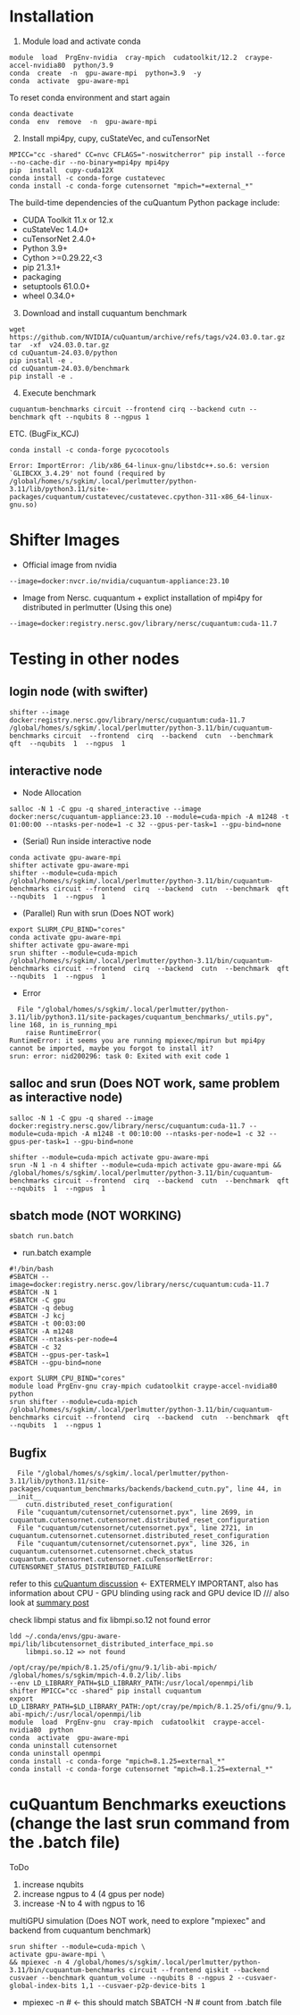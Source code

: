 
# Installation

1. Module load and activate conda
```
module  load  PrgEnv-nvidia  cray-mpich  cudatoolkit/12.2  craype-accel-nvidia80  python/3.9
conda  create  -n  gpu-aware-mpi  python=3.9  -y
conda  activate  gpu-aware-mpi
```
To reset conda environment and start again
```
conda deactivate
conda  env  remove  -n  gpu-aware-mpi
```
2. Install mpi4py, cupy, cuStateVec, and cuTensorNet
```
MPICC="cc -shared" CC=nvc CFLAGS="-noswitcherror" pip install --force --no-cache-dir --no-binary=mpi4py mpi4py
pip  install  cupy-cuda12X
conda install -c conda-forge custatevec
conda install -c conda-forge cutensornet "mpich=*=external_*"
```

The build-time dependencies of the cuQuantum Python package include:

- CUDA Toolkit 11.x or 12.x
- cuStateVec 1.4.0+
- cuTensorNet 2.4.0+
- Python 3.9+
- Cython >=0.29.22,<3
- pip 21.3.1+
- packaging
- setuptools 61.0.0+
- wheel 0.34.0+

3. Download and install cuquantum benchmark
```
wget  https://github.com/NVIDIA/cuQuantum/archive/refs/tags/v24.03.0.tar.gz
tar  -xf  v24.03.0.tar.gz
cd cuQuantum-24.03.0/python
pip install -e .
cd cuQuantum-24.03.0/benchmark
pip install -e .
```
4. Execute benchmark 
```
cuquantum-benchmarks circuit --frontend cirq --backend cutn --benchmark qft --nqubits 8 --ngpus 1
```

ETC. (BugFix_KCJ)
```
conda install -c conda-forge pycocotools

Error: ImportError: /lib/x86_64-linux-gnu/libstdc++.so.6: version `GLIBCXX_3.4.29' not found (required by /global/homes/s/sgkim/.local/perlmutter/python-3.11/lib/python3.11/site-packages/cuquantum/custatevec/custatevec.cpython-311-x86_64-linux-gnu.so)

```


# Shifter Images
* Official image from nvidia
```
--image=docker:nvcr.io/nvidia/cuquantum-appliance:23.10
```
* Image from Nersc. cuquantum + explict installation of mpi4py for distributed in perlmutter (Using this one)
```
--image=docker:registry.nersc.gov/library/nersc/cuquantum:cuda-11.7
```


# Testing in other nodes
## login node (with swifter)
```
shifter --image docker:registry.nersc.gov/library/nersc/cuquantum:cuda-11.7 /global/homes/s/sgkim/.local/perlmutter/python-3.11/bin/cuquantum-benchmarks circuit  --frontend  cirq  --backend  cutn  --benchmark  qft  --nqubits  1  --ngpus  1
```
## interactive node
* Node Allocation
```
salloc -N 1 -C gpu -q shared_interactive --image docker:nersc/cuquantum-appliance:23.10 --module=cuda-mpich -A m1248 -t 01:00:00 --ntasks-per-node=1 -c 32 --gpus-per-task=1 --gpu-bind=none
```
* (Serial) Run inside interactive node 
```
conda activate gpu-aware-mpi
shifter activate gpu-aware-mpi
shifter --module=cuda-mpich /global/homes/s/sgkim/.local/perlmutter/python-3.11/bin/cuquantum-benchmarks circuit --frontend  cirq  --backend  cutn  --benchmark  qft  --nqubits  1  --ngpus  1
```
* (Parallel) Run with srun (Does NOT work)
```
export SLURM_CPU_BIND="cores"
conda activate gpu-aware-mpi
shifter activate gpu-aware-mpi
srun shifter --module=cuda-mpich /global/homes/s/sgkim/.local/perlmutter/python-3.11/bin/cuquantum-benchmarks circuit --frontend  cirq  --backend  cutn  --benchmark  qft  --nqubits  1  --ngpus  1
```
* Error
```
  File "/global/homes/s/sgkim/.local/perlmutter/python-3.11/lib/python3.11/site-packages/cuquantum_benchmarks/_utils.py", line 168, in is_running_mpi
    raise RuntimeError(
RuntimeError: it seems you are running mpiexec/mpirun but mpi4py cannot be imported, maybe you forgot to install it?
srun: error: nid200296: task 0: Exited with exit code 1
```

## salloc and srun (Does NOT work, same problem as interactive node)
```
salloc -N 1 -C gpu -q shared --image docker:registry.nersc.gov/library/nersc/cuquantum:cuda-11.7 --module=cuda-mpich -A m1248 -t 00:10:00 --ntasks-per-node=1 -c 32 --gpus-per-task=1 --gpu-bind=none
```
```
shifter --module=cuda-mpich activate gpu-aware-mpi
srun -N 1 -n 4 shifter --module=cuda-mpich activate gpu-aware-mpi && /global/homes/s/sgkim/.local/perlmutter/python-3.11/bin/cuquantum-benchmarks circuit --frontend  cirq  --backend  cutn  --benchmark  qft  --nqubits  1  --ngpus  1
```

## sbatch mode (NOT WORKING)
```
sbatch run.batch
```
* run.batch example
```
#!/bin/bash
#SBATCH --image=docker:registry.nersc.gov/library/nersc/cuquantum:cuda-11.7
#SBATCH -N 1
#SBATCH -C gpu
#SBATCH -q debug
#SBATCH -J kcj
#SBATCH -t 00:03:00
#SBATCH -A m1248
#SBATCH --ntasks-per-node=4
#SBATCH -c 32
#SBATCH --gpus-per-task=1
#SBATCH --gpu-bind=none

export SLURM_CPU_BIND="cores"
module load PrgEnv-gnu cray-mpich cudatoolkit craype-accel-nvidia80 python
srun shifter --module=cuda-mpich /global/homes/s/sgkim/.local/perlmutter/python-3.11/bin/cuquantum-benchmarks circuit --frontend  cirq  --backend  cutn  --benchmark  qft  --nqubits  1  --ngpus 1
```

## Bugfix
```
  File "/global/homes/s/sgkim/.local/perlmutter/python-3.11/lib/python3.11/site-packages/cuquantum_benchmarks/backends/backend_cutn.py", line 44, in __init__
    cutn.distributed_reset_configuration(
  File "cuquantum/cutensornet/cutensornet.pyx", line 2699, in cuquantum.cutensornet.cutensornet.distributed_reset_configuration
  File "cuquantum/cutensornet/cutensornet.pyx", line 2721, in cuquantum.cutensornet.cutensornet.distributed_reset_configuration
  File "cuquantum/cutensornet/cutensornet.pyx", line 326, in cuquantum.cutensornet.cutensornet.check_status
cuquantum.cutensornet.cutensornet.cuTensorNetError: CUTENSORNET_STATUS_DISTRIBUTED_FAILURE
```

refer to this [cuQuantum discussion](https://github.com/NVIDIA/cuQuantum/discussions/30) <- EXTERMELY IMPORTANT, also has information about CPU - GPU blinding using rack and GPU device ID /// also look at [summary post](https://github.com/NVIDIA/cuQuantum/issues/31)

check libmpi status and fix libmpi.so.12 not found error
```
ldd ~/.conda/envs/gpu-aware-mpi/lib/libcutensornet_distributed_interface_mpi.so
    libmpi.so.12 => not found 
```

```
/opt/cray/pe/mpich/8.1.25/ofi/gnu/9.1/lib-abi-mpich/
/global/homes/s/sgkim/mpich-4.0.2/lib/.libs
--env LD_LIBRARY_PATH=$LD_LIBRARY_PATH:/usr/local/openmpi/lib
shifter MPICC="cc -shared" pip install cuquantum
export LD_LIBRARY_PATH=$LD_LIBRARY_PATH:/opt/cray/pe/mpich/8.1.25/ofi/gnu/9.1/lib-abi-mpich/:/usr/local/openmpi/lib
module  load  PrgEnv-gnu  cray-mpich  cudatoolkit  craype-accel-nvidia80  python
conda  activate  gpu-aware-mpi
conda uninstall cutensornet
conda uninstall openmpi
conda install -c conda-forge "mpich=8.1.25=external_*"
conda install -c conda-forge cutensornet "mpich=8.1.25=external_*"
```

# cuQuantum Benchmarks exeuctions (change the last srun command from the .batch file)
ToDo
1. increase nqubits
2. increase ngpus to 4 (4 gpus per node)
3. increase -N to 4 with ngpus to 16

multiGPU simulation (Does NOT work, need to explore "mpiexec" and backend from cuquantum benchmark)
```
srun shifter --module=cuda-mpich \
activate gpu-aware-mpi \
&& mpiexec -n 4 /global/homes/s/sgkim/.local/perlmutter/python-3.11/bin/cuquantum-benchmarks circuit --frontend qiskit --backend cusvaer --benchmark quantum_volume --nqubits 8 --ngpus 2 --cusvaer-global-index-bits 1,1 --cusvaer-p2p-device-bits 1
```
* mpiexec -n #  <- this should match SBATCH -N # count from .batch file


